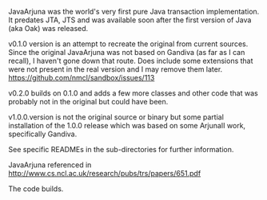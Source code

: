 JavaArjuna was the world's very first pure Java transaction implementation. It predates JTA, JTS and was available
soon after the first version of Java (aka Oak) was released.

v0.1.0 version is an attempt to recreate the original from current
sources. Since the original JavaArjuna was not based on Gandiva (as
far as I can recall), I haven't gone down that route. Does include some
extensions that were not present in the real version and I may remove
them later. https://github.com/nmcl/sandbox/issues/113

v0.2.0 builds on 0.1.0 and adds a few more classes and other code that
was probably not in the original but could have been.

v1.0.0.version is not the original source or binary but some partial
installation of the 1.0.0 release which was based on some ArjunaII
work, specifically Gandiva.

See specific READMEs in the sub-directories for further information.

JavaArjuna referenced in http://www.cs.ncl.ac.uk/research/pubs/trs/papers/651.pdf

The code builds.
